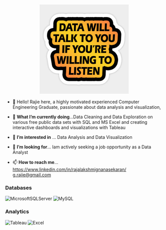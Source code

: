 <p align="center">
  <img  src="https://github.com/grajie/grajie/blob/main/data1.jpeg">
</p>

- 👋 Hello! Rajie here, a highly motivated experienced Computer Engineering Graduate, passionate about data analysis and visualization, 

- 🌱 **What I’m currently doing**...Data Cleaning and Data Exploration on various free public data sets with SQL and MS Excel  and creating interactive dashboards and visualizations with Tableau

- 👀 **I’m interested in** ... Data Analysis and  Data Visualization

- 💞️ **I’m looking for**... Iam actively seeking a job opportunity as a Data Analyst  
- 📫 **How to reach me**... https://www.linkedin.com/in/rajalakshmignanasekaran/ 
                          g.rajie@gmail.com
 ### Databases
![MicrosoftSQLServer](https://img.shields.io/badge/Microsoft%20SQL%20Sever-CC2927?style=for-the-badge&logo=microsoft%20sql%20server&logoColor=white) ![MySQL](https://img.shields.io/badge/mysql-%2300f.svg?style=for-the-badge&logo=mysql&logoColor=white) 

### Analytics
![Tableau](https://img.shields.io/badge/Tableau-E97627?style=for-the-badge&logo=Tableau&logoColor=white) ![Excel](https://img.shields.io/badge/Microsoft_Excel-217346?style=for-the-badge&logo=microsoft-excel&logoColor=white)
<!---
grajie/grajie is a ✨ special ✨ repository because its `README.md` (this file) appears on your GitHub profile.
You can click the Preview link to take a look at your changes.
--->
